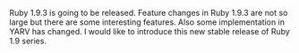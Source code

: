 Ruby 1.9.3 is going to be released.  Feature changes in Ruby 1.9.3 are
not so large but there are some interesting features. Also some
implementation in YARV has changed.
I would like to introduce this new stable release of Ruby 1.9 series.
